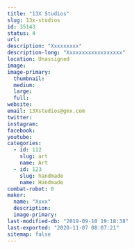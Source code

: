 ```yaml
---
title: "13X Studios"
slug: 13x-studios
id: 35143
status: 4
url: 
description: "Xxxxxxxxx"
description-long: "Xxxxxxxxxxxxxxxxxx"
location: Unassigned
image: 
image-primary:
  thumbnail: 
  medium: 
  large: 
  full: 
website: 
email: 13Xstudios@gmx.com
twitter: 
instagram: 
facebook: 
youtube: 
categories:
  - id: 112
    slug: art
    name: Art
  - id: 123
    slug: handmade
    name: Handmade
combat-robot: 0
maker:
  name: "Xxxx"
  description:
  image-primary: 
last-modified-db: "2019-09-10 19:18:38"
last-exported: "2020-11-07 08:07:21"
sitemap: false
---
```

